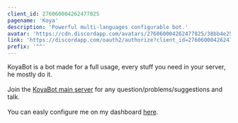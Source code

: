 ```yaml
---
client_id: 276060004262477825
pagename: 'Koya'
description: 'Powerful multi-languages configurable bot.'
avatar: 'https://cdn.discordapp.com/avatars/276060004262477825/38bb4e25c5b6af5d16a88f4f72151422.png'
link: 'https://discordapp.com/oauth2/authorize?client_id=276060004262477825&scope=bot&permissions=-1'
prefix: '^^'
---
```

KoyaBot is a bot made for a full usage, every stuff you need in your server, he mostly do it.
<br>
<br>
Join the <a href="https://discord.koyamie.com">KoyaBot main server</a> for any question/problems/suggestions and talk.
<br>
<br>
You can easly configure me on my dashboard <a href="http://koyabot.koyamie.com">here</a>.
<!--
This data was imported from ls.terminal.ink
-->
